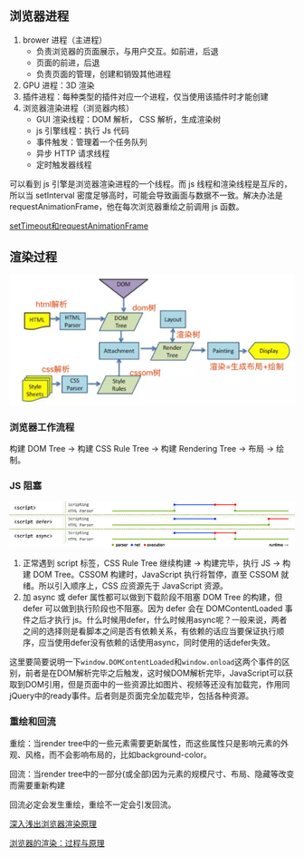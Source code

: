 ## 浏览器进程

1. brower 进程（主进程）
    * 负责浏览器的页面展示，与用户交互。如前进，后退
    * 页面的前进，后退
    * 负责页面的管理，创建和销毁其他进程
2. GPU 进程：3D 渲染
3. 插件进程：每种类型的插件对应一个进程，仅当使用该插件时才能创建
4. 浏览器渲染进程（浏览器内核）
    * GUI 渲染线程：DOM 解析， CSS 解析，生成渲染树
    * js 引擎线程：执行 Js 代码
    * 事件触发：管理着一个任务队列
    * 异步 HTTP 请求线程
    * 定时触发器线程

可以看到 js 引擎是浏览器渲染进程的一个线程。而 js 线程和渲染线程是互斥的，所以当 setInterval 密度足够高时，可能会导致画面与数据不一致。解决办法是 requestAnimationFrame，他在每次浏览器重绘之前调用 js 函数。

[setTimeout和requestAnimationFrame](https://juejin.im/post/5e621f5fe51d452700567c32)

## 渲染过程

![](../../assets/browser_render.png)

### 浏览器工作流程

构建 DOM Tree -> 构建 CSS Rule Tree -> 构建 Rendering Tree -> 布局 -> 绘制。

### JS 阻塞

![](../../assets/browser_render02.png)

1. 正常遇到 script 标签，CSS Rule Tree 继续构建 -> 构建完毕，执行 JS -> 构建 DOM Tree。CSSOM 构建时，JavaScript 执行将暂停，直至 CSSOM 就绪。所以引入顺序上，CSS 应资源先于 JavaScript 资源。
2. 加 async 或 defer 属性都可以做到下载阶段不阻塞 DOM Tree 的构建，但 defer 可以做到执行阶段也不阻塞。因为 defer 会在 DOMContentLoaded 事件之后才执行 js。什么时候用defer，什么时候用async呢？一般来说，两者之间的选择则是看脚本之间是否有依赖关系，有依赖的话应当要保证执行顺序，应当使用defer没有依赖的话使用async，同时使用的话defer失效。

这里要简要说明一下`window.DOMContentLoaded`和`window.onload`这两个事件的区别，前者是在DOM解析完毕之后触发，这时候DOM解析完毕，JavaScript可以获取到DOM引用，但是页面中的一些资源比如图片、视频等还没有加载完，作用同jQuery中的ready事件。后者则是页面完全加载完毕，包括各种资源。

### 重绘和回流

重绘：当render tree中的一些元素需要更新属性，而这些属性只是影响元素的外观、风格，而不会影响布局的，比如background-color。

回流：当render tree中的一部分(或全部)因为元素的规模尺寸、布局、隐藏等改变而需要重新构建

回流必定会发生重绘，重绘不一定会引发回流。

[深入浅出浏览器渲染原理](https://blog.fundebug.com/2019/01/03/understand-browser-rendering/)

[浏览器的渲染：过程与原理](https://juejin.im/entry/59e1d31f51882578c3411c77)
